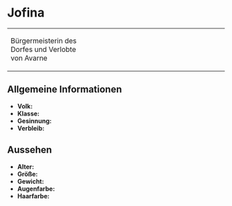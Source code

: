 # Jofina

<primary-label ref="npc"/>

<secondary-label ref="faergria"/>

<secondary-label ref="adrestia"/>

<table>
<tr><td>
<p>
Bürgermeisterin des Dorfes und Verlobte von Avarne
</p>

</td><td width="300">
<!-- Edit here -->
<img src="jofina.png" alt="" />
</td></tr>
</table>

## Allgemeine Informationen

- **Volk:**
- **Klasse:**
- **Gesinnung:**
- **Verbleib:**

## Aussehen

- **Alter:**
- **Größe:**
- **Gewicht:**
- **Augenfarbe:**
- **Haarfarbe:**

<!--
## Beziehungen

<list columns="3">
<li>
</li>
</list>

## Notizen

- **Ziele:** 
- **Geheimnisse:** 
-->